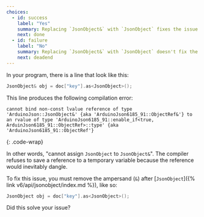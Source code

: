 ```yaml
---
choices:
  - id: success
    label: "Yes"
    summary: Replacing `JsonObject&` with `JsonObject` fixes the issue
    next: done
  - id: failure
    label: "No"
    summary: Replacing `JsonObject&` with `JsonObject` doesn't fix the issue
    next: deadend
---
```



In your program, there is a line that look like this:

```c++
JsonObject& obj = doc["key"].as<JsonObject>();
```

This line produces the following compilation error:

```text
cannot bind non-const lvalue reference of type 'ArduinoJson::JsonObject&' {aka 'ArduinoJson6185_91::ObjectRef&'} to an rvalue of type 'ArduinoJson6185_91::enable_if<true, ArduinJson6185_91::ObjectRef>::type' {aka 'ArduinoJson6185_91::ObjectRef'}
```
{: .code-wrap}

In other words, "cannot assign `JsonObject` to `JsonObject&`".
The compiler refuses to save a reference to a temporary variable because the reference would inevitably dangle.


To fix this issue, you must remove the ampersand (`&`) after [`JsonObject`]({% link v6/api/jsonobject/index.md %}), like so: 

```c++
JsonObject obj = doc["key"].as<JsonObject>();
```

Did this solve your issue?